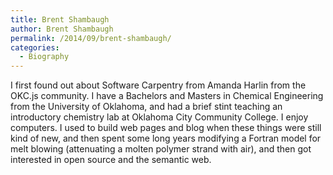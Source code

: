 ```yaml
---
title: Brent Shambaugh
author: Brent Shambaugh
permalink: /2014/09/brent-shambaugh/
categories:
  - Biography
---
```

I first found out about Software Carpentry from Amanda Harlin from the OKC.js community. I have a Bachelors and Masters in Chemical Engineering from the University of Oklahoma, and had a brief stint teaching an introductory chemistry lab at Oklahoma City Community College. I enjoy computers. I used to build web pages and blog when these things were still kind of new, and then spent some long years modifying a Fortran model for melt blowing (attenuating a molten polymer strand with air), and then got interested in open source and the semantic web.
